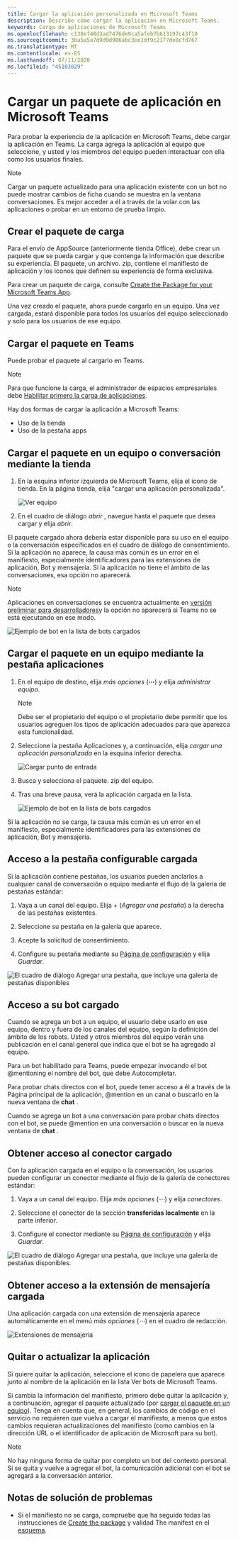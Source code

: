 ```yaml
---
title: Cargar la aplicación personalizada en Microsoft Teams
description: Describe cómo cargar la aplicación en Microsoft Teams.
keywords: Carga de aplicaciones de Microsoft Teams
ms.openlocfilehash: c130ef48d3ad7476de9ca5afeb7b613197c43f18
ms.sourcegitcommit: 3ba5a5a7d9d9d906abc3ee1df9c2177de0cfd767
ms.translationtype: MT
ms.contentlocale: es-ES
ms.lasthandoff: 07/11/2020
ms.locfileid: "45103029"
---
```

# <a name="upload-an-app-package-to-microsoft-teams"></a>Cargar un paquete de aplicación en Microsoft Teams

Para probar la experiencia de la aplicación en Microsoft Teams, debe cargar la aplicación en Teams. La carga agrega la aplicación al equipo que seleccione, y usted y los miembros del equipo pueden interactuar con ella como los usuarios finales.

> [!NOTE]
> Cargar un paquete actualizado para una aplicación existente con un bot no puede mostrar cambios de ficha cuando se muestra en la ventana conversaciones. Es mejor acceder a él a través de la volar con las aplicaciones o probar en un entorno de prueba limpio.

## <a name="create-your-upload-package"></a>Crear el paquete de carga

Para el envío de AppSource (anteriormente tienda Office), debe crear un paquete que se pueda cargar y que contenga la información que describe su experiencia. El paquete, un archivo. zip, contiene el manifiesto de aplicación y los iconos que definen su experiencia de forma exclusiva.

Para crear un paquete de carga, consulte [Create the Package for your Microsoft Teams App](../build-and-test/apps-package.md).

Una vez creado el paquete, ahora puede cargarlo en un equipo. Una vez cargada, estará disponible para todos los usuarios del equipo seleccionado y solo para los usuarios de ese equipo.

## <a name="load-your-package-into-teams"></a>Cargar el paquete en Teams

Puede probar el paquete al cargarlo en Teams.

> [!NOTE]
> Para que funcione la carga, el administrador de espacios empresariales debe [Habilitar primero la carga de aplicaciones](/microsoftteams/admin-settings).

Hay dos formas de cargar la aplicación a Microsoft Teams:

* Uso de la tienda
* Uso de la pestaña apps

## <a name="upload-your-package-into-a-team-or-conversation-using-the-store"></a>Cargar el paquete en un equipo o conversación mediante la tienda

1. En la esquina inferior izquierda de Microsoft Teams, elija el icono de tienda. En la página tienda, elija "cargar una aplicación personalizada".

   ![Ver equipo](../../assets/images/store-upload-a-custom-app.png)

2. En el cuadro de diálogo *abrir* , navegue hasta el paquete que desea cargar y elija *abrir*.

El paquete cargado ahora debería estar disponible para su uso en el equipo o la conversación especificados en el cuadro de diálogo de consentimiento. Si la aplicación no aparece, la causa más común es un error en el manifiesto, especialmente identificadores para las extensiones de aplicación, Bot y mensajería. Si la aplicación no tiene el ámbito de las conversaciones, esa opción no aparecerá.

>[!NOTE]
> Aplicaciones en conversaciones se encuentra actualmente en [versión preliminar para desarrolladores](../../resources/dev-preview/developer-preview-intro.md)y la opción no aparecerá si Teams no se está ejecutando en ese modo.

![Ejemplo de bot en la lista de bots cargados](../../assets/images/botinlist.jpg)

## <a name="upload-your-package-into-a-team-using-the-apps-tab"></a>Cargar el paquete en un equipo mediante la pestaña aplicaciones

1. En el equipo de destino, elija *más opciones* (**&#8943;**) y elija *administrar equipo*.

   > [!NOTE]
   > Debe ser el propietario del equipo o el propietario debe permitir que los usuarios agreguen los tipos de aplicación adecuados para que aparezca esta funcionalidad.

2. Seleccione la pestaña Aplicaciones y, a continuación, elija *cargar una aplicación personalizada* en la esquina inferior derecha.

   ![Cargar punto de entrada](../../assets/images/UploadACustomApp.png)

3. Busca y selecciona el paquete. zip del equipo.

4. Tras una breve pausa, verá la aplicación cargada en la lista.

   ![Ejemplo de bot en la lista de bots cargados](../../assets/images/botinlist.jpg)

Si la aplicación no se carga, la causa más común es un error en el manifiesto, especialmente identificadores para las extensiones de aplicación, Bot y mensajería.

## <a name="accessing-your-uploaded-configurable-tab"></a>Acceso a la pestaña configurable cargada

Si la aplicación contiene pestañas, los usuarios pueden anclarlos a cualquier canal de conversación o equipo mediante el flujo de la galería de pestañas estándar:

1. Vaya a un canal del equipo. Elija *+* (*Agregar una pestaña*) a la derecha de las pestañas existentes.

2. Seleccione su pestaña en la galería que aparece.

3. Acepte la solicitud de consentimiento.

4. Configure su pestaña mediante su [Página de configuración](../../tabs/how-to/create-tab-pages/configuration-page.md) y elija *Guardar*.

  ![El cuadro de diálogo Agregar una pestaña, que incluye una galería de pestañas disponibles](../../assets/images/tab_gallery.png)

## <a name="accessing-your-uploaded-bot"></a>Acceso a su bot cargado

Cuando se agrega un bot a un equipo, el usuario debe usarlo en ese equipo, dentro y fuera de los canales del equipo, según la definición del ámbito de los robots. Usted y otros miembros del equipo verán una publicación en el canal general que indica que el bot se ha agregado al equipo.

Para un bot habilitado para Teams, puede empezar invocando el bot @mentioning el nombre del bot, que debe Autocompletar.

Para probar chats directos con el bot, puede tener acceso a él a través de la Página principal de la aplicación, @mention en un canal o buscarlo en la nueva ventana de **chat** .

Cuando se agrega un bot a una conversación para probar chats directos con el bot, se puede @mention en una conversación o buscar en la nueva ventana de **chat** .

## <a name="accessing-your-uploaded-connector"></a>Obtener acceso al conector cargado

Con la aplicación cargada en el equipo o la conversación, los usuarios pueden configurar un conector mediante el flujo de la galería de conectores estándar:

1. Vaya a un canal del equipo. Elija *más opciones* (*&#8943;*) y elija *conectores*.

2. Seleccione el conector de la sección **transferidas localmente** en la parte inferior.

3. Configure el conector mediante su [Página de configuración](../../webhooks-and-connectors/how-to/connectors-creating.md) y elija *Guardar*.

  ![El cuadro de diálogo Agregar una pestaña, que incluye una galería de pestañas disponibles.](../../assets/images/connector_gallery.png)

## <a name="accessing-your-uploaded-messaging-extension"></a>Obtener acceso a la extensión de mensajería cargada

Una aplicación cargada con una extensión de mensajería aparece automáticamente en el menú *más opciones* (*&#8943;*) en el cuadro de redacción.

![Extensiones de mensajería](../../assets/images/compose-extensions/cesampleapp.png)

## <a name="removing-or-updating-your-app"></a>Quitar o actualizar la aplicación

Si quiere quitar la aplicación, seleccione el icono de papelera que aparece junto al nombre de la aplicación en la lista Ver bots de Microsoft Teams.

Si cambia la información del manifiesto, primero debe quitar la aplicación y, a continuación, agregar el paquete actualizado (por [cargar el paquete en un equipo](#load-your-package-into-teams)). Tenga en cuenta que, en general, los cambios de código en el servicio no requieren que vuelva a cargar el manifiesto, a menos que estos cambios requieran actualizaciones del manifiesto (como cambios en la dirección URL o el identificador de aplicación de Microsoft para su bot).

> [!NOTE]
> No hay ninguna forma de quitar por completo un bot del contexto personal. Si se quita y vuelve a agregar el bot, la comunicación adicional con el bot se agregará a la conversación anterior.

## <a name="troubleshooting-notes"></a>Notas de solución de problemas

* Si el manifiesto no se carga, compruebe que ha seguido todas las instrucciones de [Create the package](../../concepts/build-and-test/apps-package.md) y validad The manifest en el [esquema](../../resources/schema/manifest-schema.md).

